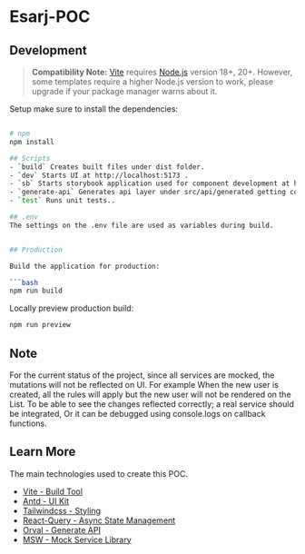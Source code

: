 # Esarj-POC

## Development
> **Compatibility Note:**
> [Vite](https://vitejs.dev/) requires [Node.js](https://nodejs.org/en/) version 18+, 20+. However, some templates require a higher Node.js version to work, please upgrade if your package manager warns about it.

Setup
make sure to install the dependencies:
```bash

# npm
npm install

## Scripts
- `build` Creates built files under dist folder.
- `dev` Starts UI at http://localhost:5173 .
- `sb` Starts storybook application used for component development at http://localhost:6006/.
- `generate-api` Generates api layer under src/api/generated getting content from `docs/swagger.yaml`.
- `test` Runs unit tests..

## .env 
The settings on the .env file are used as variables during build.


## Production

Build the application for production:

```bash
npm run build
```

Locally preview production build:

```bash
npm run preview
```

## Note
For the current status of the project, since all services are mocked, the mutations will not be reflected on UI. 
For example When the new user is created, all the rules will apply but the new user will not be rendered on the List.
To be able to see the changes reflected correctly; a real service should be integrated, Or it can be debugged using console.logs on callback functions. 


## Learn More
The main technologies used to create this POC.
- [Vite - Build Tool](https://vitejs.dev/)
- [Antd - UI Kit](https://ant.design/)
- [Tailwindcss - Styling](https://tailwindcss.com/)
- [React-Query - Async State Management](https://tanstack.com/query/latest/)
- [Orval - Generate API](https://orval.dev/)
- [MSW - Mock Service Library](https://mswjs.io/)

